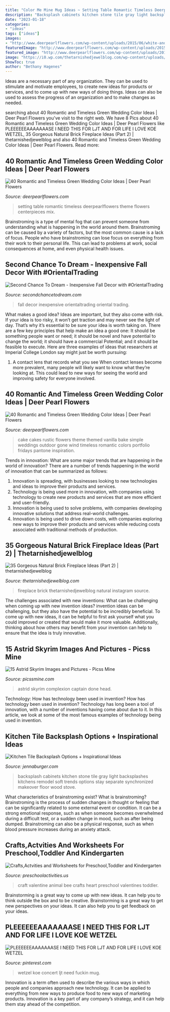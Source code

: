 ```yaml
---
title: "Color Me Mine Mug Ideas ~ Setting Table Romantic Timeless Deerpearlflowers Theme Flowers Centerpieces Mix"
description: "Backsplash cabinets kitchen stone tile gray light backsplashes kitchens remodel soft trends options stay separate synchronized makeover floor wood stove"
date: "2023-01-18"
categories:
- "ideas"
tags: ["ideas"]
images:
- "http://www.deerpearlflowers.com/wp-content/uploads/2015/06/white-and-green-wedding-cake-by-vanilla-bake-shop.jpg"
featuredImage: "http://www.deerpearlflowers.com/wp-content/uploads/2015/06/white-and-green-wedding-cake-by-vanilla-bake-shop.jpg"
featured_image: "http://www.deerpearlflowers.com/wp-content/uploads/2015/06/white-and-green-wedding-cake-by-vanilla-bake-shop.jpg"
image: "https://i0.wp.com/thetarnishedjewelblog.com/wp-content/uploads/2018/02/naturalBRICK-FIREPLACE9.jpg?resize=564%2C564&amp;ssl=1"
ShowToc: true
author: "Bethany Hagenes"
---
```



Ideas are a necessary part of any organization. They can be used to stimulate and motivate employees, to create new ideas for products or services, and to come up with new ways of doing things. Ideas can also be used to assess the progress of an organization and to make changes as needed.

	

		
searching about 40 Romantic and Timeless Green Wedding Color Ideas | Deer Pearl Flowers you've visit to the right web. We have 8 Pics about 40 Romantic and Timeless Green Wedding Color Ideas | Deer Pearl Flowers like PLEEEEEEAAAAAAASE I NEED THIS FOR LJT AND FOR LIFE I LOVE KOE WETZEL, 35 Gorgeous Natural Brick Fireplace Ideas (Part 2) | thetarnishedjewelblog and also 40 Romantic and Timeless Green Wedding Color Ideas | Deer Pearl Flowers. Read more:
		
    
## 40 Romantic And Timeless Green Wedding Color Ideas | Deer Pearl Flowers

<img loading=lazy src="http://www.deerpearlflowers.com/wp-content/uploads/2015/06/white-and-green-wedding-table-setting-ideas.jpg" onerror="this.onerror=null;this.src='https://tse3.mm.bing.net/th?id=OIP.WJZThQyASXH7iyVxWX3TwQHaLH&amp;pid=15.1';" alt="40 Romantic and Timeless Green Wedding Color Ideas | Deer Pearl Flowers">

_Source: deerpearlflowers.com_

>setting table romantic timeless deerpearlflowers theme flowers centerpieces mix. 

	

Brainstroming is a type of mental fog that can prevent someone from understanding what is happening in the world around them. Brainstroming can be caused by a variety of factors, but the most common cause is a lack of focus. People who have brainstroming can lose focus on everything from their work to their personal life. This can lead to problems at work, social consequences at home, and even physical health issues.

    
## Second Chance To Dream - Inexpensive Fall Decor With #OrientalTrading

<img loading=lazy src="https://www.secondchancetodream.com/wp-content/uploads/2017/09/Fall-Decor-1.jpg" onerror="this.onerror=null;this.src='https://tse4.mm.bing.net/th?id=OIP.4Qus3xFqov3dhcIUeYZQRQHaLJ&amp;pid=15.1';" alt="Second Chance To Dream - Inexpensive Fall Decor with #OrientalTrading">

_Source: secondchancetodream.com_

>fall decor inexpensive orientaltrading oriental trading. 

	

What makes a good idea?
Ideas are important, but they also come with risk. If your idea is too risky, it won’t get traction and may never see the light of day. That’s why it’s essential to be sure your idea is worth taking on. There are a few key principles that help make an idea a good one: It should be something people want or need; it should be novel and have potential to change the world; it should have a commercial Potential; and it should be feasible to execute. Here are three examples of ideas that researchers at Imperial College London say might just be worth pursuing: 
1. A contact lens that records what you see When contact lenses become more prevalent, many people will likely want to know what they’re looking at. This could lead to new ways for seeing the world and improving safety for everyone involved.

    
## 40 Romantic And Timeless Green Wedding Color Ideas | Deer Pearl Flowers

<img loading=lazy src="http://www.deerpearlflowers.com/wp-content/uploads/2015/06/white-and-green-wedding-cake-by-vanilla-bake-shop.jpg" onerror="this.onerror=null;this.src='https://tse1.mm.bing.net/th?id=OIP.qPxs5ngCVnJaN1IhjQiMXQHaLG&amp;pid=15.1';" alt="40 Romantic and Timeless Green Wedding Color Ideas | Deer Pearl Flowers">

_Source: deerpearlflowers.com_

>cake cakes rustic flowers theme themed vanilla bake simple weddings outdoor gone wind timeless romantic colors portfolio fridays pantone inspiration. 

	

Trends in innovation: What are some major trends that are happening in the world of innovation?
There are a number of trends happening in the world of innovation that can be summarized as follows: 
1. Innovation is spreading, with businesses looking to new technologies and ideas to improve their products and services. 
2. Technology is being used more in innovation, with companies using technology to create new products and services that are more efficient and user-friendly. 
3. Innovation is being used to solve problems, with companies developing innovative solutions that address real-world challenges. 
4. Innovation is being used to drive down costs, with companies exploring new ways to improve their products and services while reducing costs associated with traditional methods of production.

    
## 35 Gorgeous Natural Brick Fireplace Ideas (Part 2) | Thetarnishedjewelblog

<img loading=lazy src="https://i0.wp.com/thetarnishedjewelblog.com/wp-content/uploads/2018/02/naturalBRICK-FIREPLACE9.jpg?resize=564%2C564&amp;ssl=1" onerror="this.onerror=null;this.src='https://tse2.mm.bing.net/th?id=OIP.3wfl5BopBlUEFg9Xi3vctAHaHa&amp;pid=15.1';" alt="35 Gorgeous Natural Brick Fireplace Ideas (Part 2) | thetarnishedjewelblog">

_Source: thetarnishedjewelblog.com_

>fireplace brick thetarnishedjewelblog natural instagram source. 

	

The challenges associated with new inventions: What can be challenging when coming up with new invention ideas?
invention ideas can be challenging, but they also have the potential to be incredibly beneficial. To come up with new ideas, it can be helpful to first ask yourself what you could improved or created that would make it more valuable. Additionally, thinking about how others may benefit from your invention can help to ensure that the idea is truly innovative.

    
## 15 Astrid Skyrim Images And Pictures - Picss Mine

<img loading=lazy src="https://picssmine.com/wp-content/uploads/2020/08/Head-Complexion-Done-Captain-Astrid-Skyrim.jpg" onerror="this.onerror=null;this.src='https://tse3.mm.bing.net/th?id=OIP.1nZvK9rutv0IaSgYDEjGdwHaEK&amp;pid=15.1';" alt="15 Astrid Skyrim Images and Pictures - Picss Mine">

_Source: picssmine.com_

>astrid skyrim complexion captain done head. 

	

Technology: How has technology been used in invention?
How has technology been used in invention? Technology has long been a tool of innovation, with a number of inventions having come about due to it. In this article, we look at some of the most famous examples of technology being used in invention.

    
## Kitchen Tile Backsplash Options + Inspirational Ideas

<img loading=lazy src="http://www.jennaburger.com/wp-content/uploads/2016/01/101899299.jpg.rendition.largest.jpg" onerror="this.onerror=null;this.src='https://tse2.mm.bing.net/th?id=OIP.5GRmguFo1oWiJnfS__XPjwHaJ3&amp;pid=15.1';" alt="Kitchen Tile Backsplash Options + Inspirational Ideas">

_Source: jennaburger.com_

>backsplash cabinets kitchen stone tile gray light backsplashes kitchens remodel soft trends options stay separate synchronized makeover floor wood stove. 

	

What characteristics of brainstroming exist?
What is brainstroming? Brainstroming is the process of sudden changes in thought or feeling that can be significantly related to some external event or condition. It can be a strong emotional response, such as when someone becomes overwhelmed during a difficult test, or a sudden change in mood, such as after being dumped. Brainstroming can also be a physical response, such as when blood pressure increases during an anxiety attack.

    
## Crafts,Actvities And Worksheets For Preschool,Toddler And Kindergarten

<img loading=lazy src="https://www.preschoolactivities.us/wp-content/uploads/2016/02/valentine-day-bee-craft-3.jpg" onerror="this.onerror=null;this.src='https://tse3.mm.bing.net/th?id=OIP.NvT1VMR9eUrO95wtEjGf8QHaJ4&amp;pid=15.1';" alt="Crafts,Actvities and Worksheets for Preschool,Toddler and Kindergarten">

_Source: preschoolactivities.us_

>craft valentine animal bee crafts heart preschool valentines toddler. 

	

Brainstorming is a great way to come up with new ideas. It can help you to think outside the box and to be creative. Brainstorming is a great way to get new perspectives on your ideas. It can also help you to get feedback on your ideas.

    
## PLEEEEEEAAAAAAASE I NEED THIS FOR LJT AND FOR LIFE I LOVE KOE WETZEL

<img loading=lazy src="https://i.pinimg.com/736x/ff/fa/dd/fffadd0492ed8def0284fabc3ca12e18.jpg" onerror="this.onerror=null;this.src='https://tse2.mm.bing.net/th?id=OIP.HvNbaNf8kIhZbsTvVv9acwHaKD&amp;pid=15.1';" alt="PLEEEEEEAAAAAAASE I NEED THIS FOR LJT AND FOR LIFE I LOVE KOE WETZEL">

_Source: pinterest.com_

>wetzel koe concert ljt need fuckin mug. 

	

Innovation is a term often used to describe the various ways in which people and companies approach new technology. It can be applied to everything from new ways to produce food to new ways of marketing products. Innovation is a key part of any company’s strategy, and it can help them stay ahead of the competition.

